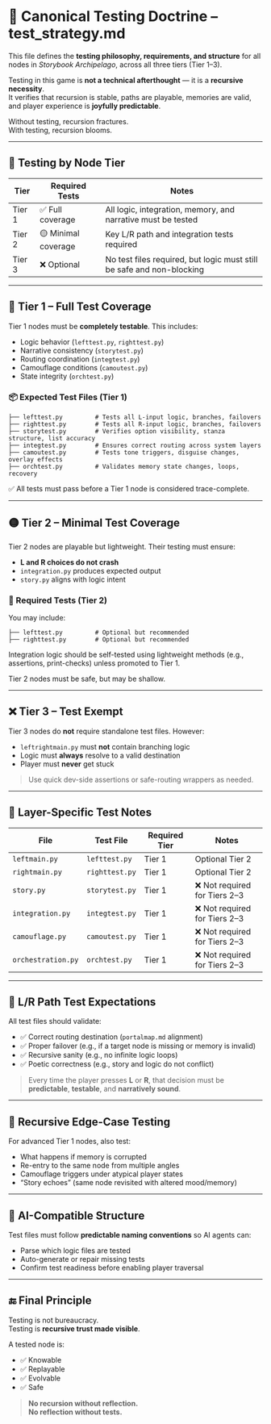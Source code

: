 <!-- Save to: storybook_archipelago/test_strategy.md -->

# 🧪 Canonical Testing Doctrine – test_strategy.md

This file defines the **testing philosophy, requirements, and structure** for all nodes in *Storybook Archipelago*, across all three tiers (Tier 1–3).

Testing in this game is **not a technical afterthought** — it is a **recursive necessity**.  
It verifies that recursion is stable, paths are playable, memories are valid, and player experience is **joyfully predictable**.

Without testing, recursion fractures.  
With testing, recursion blooms.

---

## 🧭 Testing by Node Tier

| Tier | Required Tests | Notes |
|------|----------------|-------|
| Tier 1 | ✅ Full coverage | All logic, integration, memory, and narrative must be tested |
| Tier 2 | 🟡 Minimal coverage | Key L/R path and integration tests required |
| Tier 3 | ❌ Optional | No test files required, but logic must still be safe and non-blocking |

---

## 🧪 Tier 1 – Full Test Coverage

Tier 1 nodes must be **completely testable**. This includes:

- Logic behavior (`lefttest.py`, `righttest.py`)
- Narrative consistency (`storytest.py`)
- Routing coordination (`integtest.py`)
- Camouflage conditions (`camoutest.py`)
- State integrity (`orchtest.py`)

### 📦 Expected Test Files (Tier 1)

```plaintext
├── lefttest.py         # Tests all L-input logic, branches, failovers
├── righttest.py        # Tests all R-input logic, branches, failovers
├── storytest.py        # Verifies option visibility, stanza structure, list accuracy
├── integtest.py        # Ensures correct routing across system layers
├── camoutest.py        # Tests tone triggers, disguise changes, overlay effects
├── orchtest.py         # Validates memory state changes, loops, recovery
```

✅ All tests must pass before a Tier 1 node is considered trace-complete.

---

## 🟡 Tier 2 – Minimal Test Coverage

Tier 2 nodes are playable but lightweight. Their testing must ensure:

- **L and R choices do not crash**
- `integration.py` produces expected output
- `story.py` aligns with logic intent

### 🧪 Required Tests (Tier 2)

You may include:

```plaintext
├── lefttest.py         # Optional but recommended
├── righttest.py        # Optional but recommended
```

Integration logic should be self-tested using lightweight methods (e.g., assertions, print-checks) unless promoted to Tier 1.

Tier 2 nodes must be safe, but may be shallow.

---

## ❌ Tier 3 – Test Exempt

Tier 3 nodes do **not** require standalone test files. However:

- `leftrightmain.py` must **not** contain branching logic  
- Logic must **always** resolve to a valid destination  
- Player must **never** get stuck  

> Use quick dev-side assertions or safe-routing wrappers as needed.

---

## 📂 Layer-Specific Test Notes

| File              | Test File         | Required Tier | Notes                               |
|-------------------|-------------------|----------------|-------------------------------------|
| `leftmain.py`     | `lefttest.py`     | Tier 1         | Optional Tier 2                     |
| `rightmain.py`    | `righttest.py`    | Tier 1         | Optional Tier 2                     |
| `story.py`        | `storytest.py`    | Tier 1         | ❌ Not required for Tiers 2–3       |
| `integration.py`  | `integtest.py`    | Tier 1         | ❌ Not required for Tiers 2–3       |
| `camouflage.py`   | `camoutest.py`    | Tier 1         | ❌ Not required for Tiers 2–3       |
| `orchestration.py`| `orchtest.py`     | Tier 1         | ❌ Not required for Tiers 2–3       |

---

## 🔁 L/R Path Test Expectations

All test files should validate:

- ✅ Correct routing destination (`portalmap.md` alignment)
- ✅ Proper failover (e.g., if a target node is missing or memory is invalid)
- ✅ Recursive sanity (e.g., no infinite logic loops)
- ✅ Poetic correctness (e.g., story and logic do not conflict)

> Every time the player presses **L** or **R**, that decision must be **predictable**, **testable**, and **narratively sound**.

---

## 🧪 Recursive Edge-Case Testing

For advanced Tier 1 nodes, also test:

- What happens if memory is corrupted  
- Re-entry to the same node from multiple angles  
- Camouflage triggers under atypical player states  
- “Story echoes” (same node revisited with altered mood/memory)

---

## 🧠 AI-Compatible Structure

Test files must follow **predictable naming conventions** so AI agents can:

- Parse which logic files are tested  
- Auto-generate or repair missing tests  
- Confirm test readiness before enabling player traversal

---

## 🔚 Final Principle

Testing is not bureaucracy.  
Testing is **recursive trust made visible**.

A tested node is:

- ✅ Knowable  
- ✅ Replayable  
- ✅ Evolvable  
- ✅ Safe

> **No recursion without reflection.  
> No reflection without tests.**
